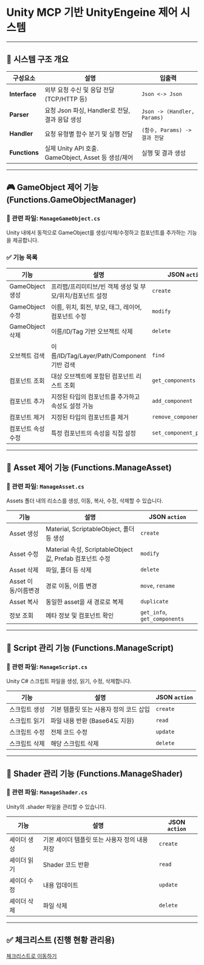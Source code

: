 # Unity MCP 기반 UnityEngeine 제어 시스템
---

## 🔁 시스템 구조 개요

| 구성요소 | 설명 | 입출력 |
|----------|------|--------|
| **Interface** | 외부 요청 수신 및 응답 전달 (TCP/HTTP 등) | `Json <-> Json` |
| **Parser** | 요청 Json 파싱, Handler로 전달, 결과 응답 생성 | `Json -> (Handler, Params)` |
| **Handler** | 요청 유형별 함수 분기 및 실행 전달 | `(함수, Params) -> 결과 전달` |
| **Functions** | 실제 Unity API 호출. GameObject, Asset 등 생성/제어 | 실행 및 결과 생성 |

---

## 🎮 GameObject 제어 기능 (Functions.GameObjectManager)

### 📂 관련 파일: `ManageGameObject.cs`

Unity 내에서 동적으로 GameObject를 생성/삭제/수정하고 컴포넌트를 추가하는 기능을 제공합니다.

### ✅ 기능 목록

| 기능 | 설명 | JSON `action` |
|------|------|----------------|
| GameObject 생성 | 프리팹/프리미티브/빈 객체 생성 및 부모/위치/컴포넌트 설정 | `create` |
| GameObject 수정 | 이름, 위치, 회전, 부모, 태그, 레이어, 컴포넌트 수정 | `modify` |
| GameObject 삭제 | 이름/ID/Tag 기반 오브젝트 삭제 | `delete` |
| 오브젝트 검색 | 이름/ID/Tag/Layer/Path/Component 기반 검색 | `find` |
| 컴포넌트 조회 | 대상 오브젝트에 포함된 컴포넌트 리스트 조회 | `get_components` |
| 컴포넌트 추가 | 지정된 타입의 컴포넌트를 추가하고 속성도 설정 가능 | `add_component` |
| 컴포넌트 제거 | 지정된 타입의 컴포넌트를 제거 | `remove_component` |
| 컴포넌트 속성 수정 | 특정 컴포넌트의 속성을 직접 설정 | `set_component_property` |

---

## 🧱 Asset 제어 기능 (Functions.ManageAsset)

### 📂 관련 파일: `ManageAsset.cs`

Assets 폴더 내의 리소스를 생성, 이동, 복사, 수정, 삭제할 수 있습니다.

| 기능 | 설명 | JSON `action` |
|------|------|----------------|
| Asset 생성 | Material, ScriptableObject, 폴더 등 생성 | `create` |
| Asset 수정 | Material 속성, ScriptableObject 값, Prefab 컴포넌트 수정 | `modify` |
| Asset 삭제 | 파일, 폴더 등 삭제 | `delete` |
| Asset 이동/이름변경 | 경로 이동, 이름 변경 | `move`, `rename` |
| Asset 복사 | 동일한 asset을 새 경로로 복제 | `duplicate` |
| 정보 조회 | 메타 정보 및 컴포넌트 확인 | `get_info`, `get_components` |

---

## 📝 Script 관리 기능 (Functions.ManageScript)

### 📂 관련 파일: `ManageScript.cs`

Unity C# 스크립트 파일을 생성, 읽기, 수정, 삭제합니다.

| 기능 | 설명 | JSON `action` |
|------|------|----------------|
| 스크립트 생성 | 기본 템플릿 또는 사용자 정의 코드 삽입 | `create` |
| 스크립트 읽기 | 파일 내용 반환 (Base64도 지원) | `read` |
| 스크립트 수정 | 전체 코드 수정 | `update` |
| 스크립트 삭제 | 해당 스크립트 삭제 | `delete` |

---

## 🎨 Shader 관리 기능 (Functions.ManageShader)

### 📂 관련 파일: `ManageShader.cs`

Unity의 .shader 파일을 관리할 수 있습니다.

| 기능 | 설명 | JSON `action` |
|------|------|----------------|
| 셰이더 생성 | 기본 셰이더 템플릿 또는 사용자 정의 내용 저장 | `create` |
| 셰이더 읽기 | Shader 코드 반환 | `read` |
| 셰이더 수정 | 내용 업데이트 | `update` |
| 셰이더 삭제 | 파일 삭제 | `delete` |

---

## ✅ 체크리스트 (진행 현황 관리용)
[체크리스트로 이동하기](./CheckList.md)